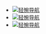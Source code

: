 - [![轻惋导航](https://www.chainwon.com/static/logo.png)](https://www.chainwon.com/ "轻惋导航")
- [![轻惋导航](https://www.chainwon.com/static/logo.png)](https://www.chainwon.com/ "轻惋导航")
- [![轻惋导航](https://www.chainwon.com/static/logo.png)](https://www.chainwon.com/ "轻惋导航")
